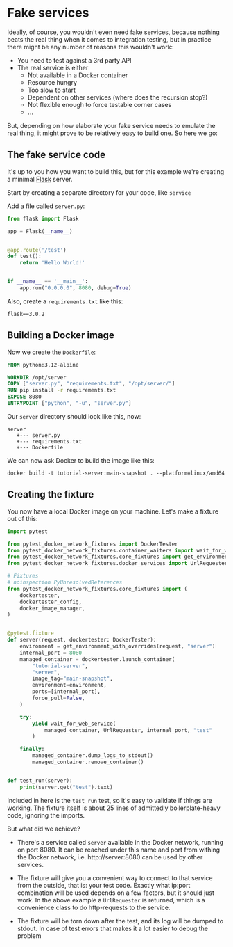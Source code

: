 # Fake services

Ideally, of course, you wouldn't even need fake services, because nothing beats the 
real thing when it comes to integration testing, but in practice there might be any 
number of reasons this wouldn't work:

- You need to test against a 3rd party API
- The real service is either
  - Not available in a Docker container
  - Resource hungry
  - Too slow to start
  - Dependent on other services (where does the recursion stop?)
  - Not flexible enough to force testable corner cases
  - ...

But, depending on how elaborate your fake service needs to emulate the real thing, it 
might prove to be relatively easy to build one. So here we go:

## The fake service code

It's up to you how you want to build this, but for this example we're creating a 
minimal [Flask](https://flask.palletsprojects.com/en/3.0.x/) server. 

Start by creating a separate directory for your code, like `service`

Add a file called `server.py`:

```python
from flask import Flask

app = Flask(__name__)


@app.route('/test')
def test():
    return 'Hello World!'


if __name__ == '__main__':
    app.run("0.0.0.0", 8080, debug=True)
```

Also, create a `requirements.txt` like this:

```
flask==3.0.2
```

## Building a Docker image

Now we create the `Dockerfile`:

```dockerfile
FROM python:3.12-alpine

WORKDIR /opt/server
COPY ["server.py", "requirements.txt", "/opt/server/"]
RUN pip install -r requirements.txt
EXPOSE 8080
ENTRYPOINT ["python", "-u", "server.py"]
```

Our `server` directory should look like this, now:

```
server
   +--- server.py
   +--- requirements.txt
   +--- Dockerfile
```

We can now ask Docker to build the image like this:

```shell
docker build -t tutorial-server:main-snapshot . --platform=linux/amd64
```

## Creating the fixture

You now have a local Docker image on your machine. Let's make a fixture out of this:

```python
import pytest

from pytest_docker_network_fixtures import DockerTester
from pytest_docker_network_fixtures.container_waiters import wait_for_web_service
from pytest_docker_network_fixtures.core_fixtures import get_environment_with_overrides
from pytest_docker_network_fixtures.docker_services import UrlRequester

# Fixtures
# noinspection PyUnresolvedReferences
from pytest_docker_network_fixtures.core_fixtures import (
    dockertester,
    dockertester_config,
    docker_image_manager,
)


@pytest.fixture
def server(request, dockertester: DockerTester):
    environment = get_environment_with_overrides(request, "server")
    internal_port = 8080
    managed_container = dockertester.launch_container(
        "tutorial-server",
        "server",
        image_tag="main-snapshot",
        environment=environment,
        ports=[internal_port],
        force_pull=False,
    )

    try:
        yield wait_for_web_service(
            managed_container, UrlRequester, internal_port, "test"
        )

    finally:
        managed_container.dump_logs_to_stdout()
        managed_container.remove_container()


def test_run(server):
    print(server.get("test").text)
```

Included in here is the `test_run` test, so it's easy to validate if things are 
working. The fixture itself is about 25 lines of admittedly boilerplate-heavy code, 
ignoring the imports.

But what did we achieve?

- There's a service called `server` available in the Docker network, running on
  port 8080. It can be reached under this name and port from withing the Docker network, 
  i.e. http://server:8080 can be used by other services.

- The fixture will give you a convenient way to connect to that service from the 
  outside, that is: your test code. Exactly what ip:port combination will be used 
  depends on a few factors, but it should just work. In the above example a 
  `UrlRequester` is returned, which is a convenience class to do http-requests to the 
  service.

- The fixture will be torn down after the test, and its log will be dumped to stdout. 
  In case of test errors that makes it a lot easier to debug the problem





